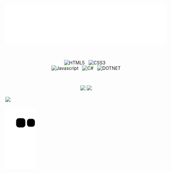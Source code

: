 
<p align="center">
<img src="header.svg" />
</p>

&nbsp;

<div align="center">
  
![HTML5](https://img.shields.io/badge/HTML5-00008b?style=for-the-badge&logo=html5&logoColor=ff6216)
&nbsp;
![CSS3](https://img.shields.io/badge/CSS3-00008b?style=for-the-badge&logo=css3&logoColor=007fff)
&nbsp;  
![Javascript](https://img.shields.io/badge/JavaScript-00008b?style=for-the-badge&logo=javascript&logoColor=fffb27)
&nbsp;
![C#](https://img.shields.io/badge/C%23-00008b?style=for-the-badge&logo=csharp&logoColor=6fcf00)
&nbsp;
![DOTNET](https://img.shields.io/badge/.NET-00008b?style=for-the-badge&logo=dotnet&logoColor=8c00ca)

&nbsp;

<img height="180em" src="https://github-readme-stats.vercel.app/api?username=irenenjoki&show_icons=true&theme=github_dark&include_all_commits=true&count_private=true"/>

<img height="180em" src="https://github-readme-stats.vercel.app/api/top-langs/?username=irenenjoki&layout=compact&langs_count=7&theme=github_dark"/>

  
<br />
<br /> 
</div>
<a href="" target="_blank"><img src="https://img.shields.io/badge/-LinkedIn-00008b?style=for-the-badge&logo=linkedin&logoColor=white" target="_blank"></a> 
 
![Snake animation](https://github.com/irenenjoki/irenenjoki/blob/output/github-contribution-grid-snake.svg)
 
  
</div>




  
